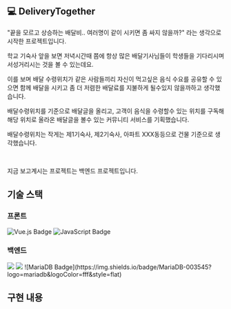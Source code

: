 ## 💻 DeliveryTogether
"끝을 모르고 상승하는 배달비.. 여러명이 같이 시키면 좀 싸지 않을까?" 라는 생각으로 시작한 프로젝트입니다. 

학교 기숙사 앞을 보면 저녁시간때 쯤에 항상 많은 배달기사님들이 학생들을 기다리시며 서성거리시는 것을 볼 수 있는데요.

이를 보며 배달 수령위치가 같은 사람들끼리 자신이 먹고싶은 음식 수요를 공유할 수 있으면 함께 배달을 시키고 좀 더 저렴한 배달료를 지불하게 될수있지 않을까하고 생각했습니다.

배달수령위치를 기준으로 배달글을 올리고, 고객이 음식을 수령할수 있는 위치를 구독해 해당 위치로 올라온 배달글을 볼수 있는 커뮤니티 서비스를 기획했습니다.

배달수령위치는 작게는 제1기숙사, 제2기숙사, 아파트 XXX동등으로 건물 기준으로 생각했습니다.

<br>

지금 보고계시는 프로젝트는 백엔드 프로젝트입니다.


## 기술 스택
### 프론트
![Vue.js Badge](https://img.shields.io/badge/Vue.js-4FC08D?logo=vuedotjs&logoColor=fff&style=flat)
![JavaScript Badge](https://img.shields.io/badge/JavaScript-F7DF1E?logo=javascript&logoColor=000&style=flat)

### 백엔드
<img src="https://img.shields.io/badge/Java-007396?style=flat&logo=Java&logoColor=white"> 
<img src="https://img.shields.io/badge/Spring Boot-6DB33F?style=flat&logo=spring-boot&logoColor=white">
![MariaDB Badge](https://img.shields.io/badge/MariaDB-003545?logo=mariadb&logoColor=fff&style=flat)


## 구현 내용





